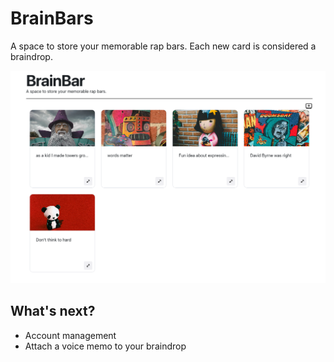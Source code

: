 # BrainBars
A space to store your memorable rap bars. Each new card is considered a braindrop.

![Screenshot of brainbar's homepage](./brainbarscreenshot.png)

## What's next?
- Account management
- Attach a voice memo to your braindrop

